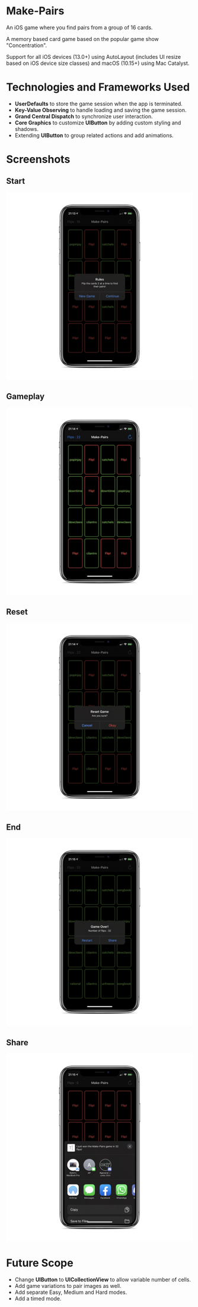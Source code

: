 # Make-Pairs

An iOS game where you find pairs from a group of 16 cards.

A memory based card game based on the popular game show "Concentration".

Support for all iOS devices (13.0+) using AutoLayout (includes UI resize based on iOS device size classes) and macOS (10.15+) using Mac Catalyst.

# Technologies and Frameworks Used

- **UserDefaults** to store the game session when the app is terminated.
- **Key-Value Observing** to handle loading and saving the game session.
- **Grand Central Dispatch** to synchronize user interaction.
- **Core Graphics** to customize **UIButton** by adding custom styling and shadows.
- Extending **UIButton** to group related actions and add animations.

# Screenshots

## Start
![Start](https://github.com/rohit-lunavara/Make-Pairs/blob/master/Device%20Mockups/Start_iphone.png?raw=true)

## Gameplay
![Gameplay](https://github.com/rohit-lunavara/Make-Pairs/blob/master/Device%20Mockups/Gameplay_iphone.png?raw=true)

## Reset
![Reset](https://github.com/rohit-lunavara/Make-Pairs/blob/master/Device%20Mockups/Reset_iphone.png?raw=true)

## End
![End](https://github.com/rohit-lunavara/Make-Pairs/blob/master/Device%20Mockups/End_iphone.png?raw=true)

## Share
![Share](https://github.com/rohit-lunavara/Make-Pairs/blob/master/Device%20Mockups/Share_iphone.png?raw=true)

# Future Scope

- Change **UIButton** to **UICollectionView** to allow variable number of cells.
- Add game variations to pair images as well.
- Add separate Easy, Medium and Hard modes.
- Add a timed mode.
